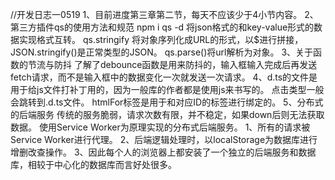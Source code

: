 //开发日志一0519
1、目前进度第三章第二节，每天不应该少于4小节内容。
2、第三方插件qs的使用方法和规范
   npm i qs -d
   将json格式的和key-value形式的数据实现格式互转。
   qs.stringify 将对象序列化成URL的形式，以$进行拼接，JSON.stringify()是正常类型的JSON。
   qs.parse()将url解析为对象。
3、关于函数的节流与防抖
   了解了debounce函数是用来防抖的，输入框输入完成后再发送fetch请求，而不是输入框中的数据变化一次就发送一次请求。
4、d.ts的文件是用于给js文件打补丁用的，因为一般库的作者都是使用js来书写的。
   点击类型一般会跳转到.d.ts文件。
   htmlFor标签是用于和对应ID的标签进行绑定的。
5、分布式的后端服务
    传统的服务脆弱，请求次数有限，并不稳定，如果down后则无法获取数据。
    使用Service Worker为原理实现的分布式后端服务。
    1、所有的请求被Service Worker进行代理。
    2、后端逻辑处理时，以localStorage为数据库进行增删改查操作。
    3、因此每个人的浏览器上都安装了一个独立的后端服务和数据库，相较于中心化的数据库而言好处很多。
